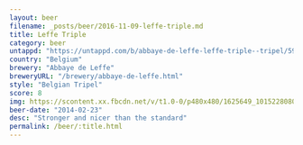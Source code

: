 ```yaml
---
layout: beer
filename: _posts/beer/2016-11-09-leffe-triple.md
title: Leffe Triple
category: beer
untappd: "https://untappd.com/b/abbaye-de-leffe-leffe-triple--tripel/5943"
country: "Belgium"
brewery: "Abbaye de Leffe"
breweryURL: "/brewery/abbaye-de-leffe.html"
style: "Belgian Tripel"
score: 8
img: https://scontent.xx.fbcdn.net/v/t1.0-0/p480x480/1625649_10152280800668745_1746325328_n.jpg?oh=99d4933b0300b95cf526580ab310b05b&oe=59705586
beer-date: "2014-02-23"
desc: "Stronger and nicer than the standard"
permalink: /beer/:title.html
---
```


